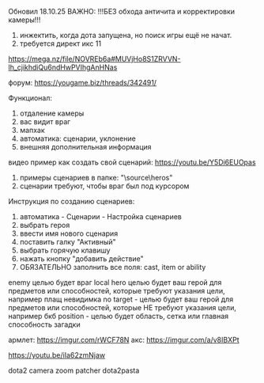 Обновил 18.10.25 ВАЖНО: !!!БЕЗ обхода античита и корректировки камеры!!!
1) инжектить, когда дота запущена, но поиск игры ещё не начат.
2) требуется директ икс 11

https://mega.nz/file/NOVREb6a#MUVjHo8S1ZRVVN-lh_cjikhdiQu6ndHwPVIhgAnHNas

форум: https://yougame.biz/threads/342491/

Функционал:
1) отдаление камеры
2) вас видит враг
3) мапхак
4) автоматика: сценарии, уклонение
5) внешняя дополнительная информация

видео пример как создать свой сценарий: https://youtu.be/Y5Di6EUOpas

1) примеры сценариев в папке: "\source\heros\"
2) сценарии требуют, чтобы враг был под курсором

Инструкция по созданию сценариев:

1) автоматика - Сценарии - Настройка сценариев
2) выбрать героя
3) ввести имя нового сценария
4) поставить галку "Активный"
5) выбрать горячую клавишу
6) нажать кнопку "добавить действие"
7) ОБЯЗАТЕЛЬНО заполнить все поля: cast, item or ability

enemy целью будет враг
local hero целью будет ваш герой для предметов или способностей, которые требуют указания цели, например плащ невидимка
no target - целью будет ваш герой для предметов или способностей, которые НЕ требуют указания цели, например бкб
position - целью будет область, сетка или главная способность загадки 

армлет: https://imgur.com/rWCF78N
акс: https://imgur.com/a/v8IBXPt

https://youtu.be/iIa62zmNjaw

dota2 camera zoom patcher dota2pasta
